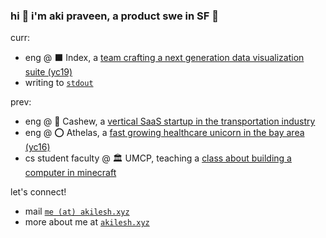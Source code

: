 ### hi 🌊 i'm aki praveen, a product swe in SF 🌉
curr:
* eng @ ⬛ Index, a [team crafting a next generation data visualization suite (yc19)](https://index.app/)
* writing to [`stdout`](https://akilesh.xyz/stdout/)

prev: 
* eng @ 🚚 Cashew, a [vertical SaaS startup in the transportation industry](https://withcashew.com/)
* eng @ ⭕️ Athelas, a [fast growing healthcare unicorn in the bay area (yc16)](https://www.athelas.com/)
* cs student faculty @ 🏛️ UMCP, teaching a [class about building a computer in minecraft](https://www.cs.umd.edu/class/spring2020/cmsc389E/)

let's connect!
* mail [`me (at) akilesh.xyz`](me@akilesh.xyz)
* more about me at [`akilesh.xyz`](https://akilesh.xyz)
